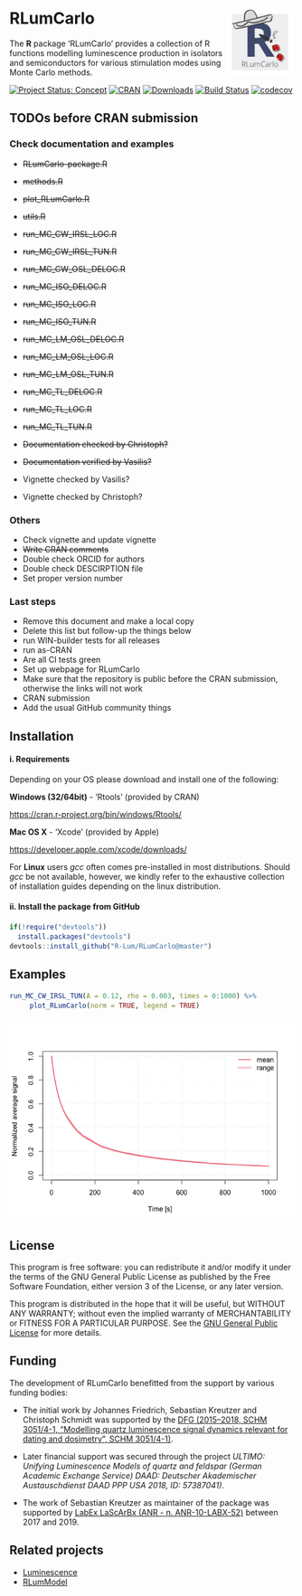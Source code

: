 




<!-- README.md was auto-generated by README.Rmd. Please DO NOT edit by hand!-->

# RLumCarlo <img width=120px src="man/figures/Logo_RLumCarlo.png" align="right" />

The **R** package ‘RLumCarlo’ provides a collection of R functions
modelling luminescence production in isolators and semiconductors for
various stimulation modes using Monte Carlo methods.

[![Project Status:
Concept](http://www.repostatus.org/badges/latest/concept.svg)](https://www.repostatus.org/#concept)
[![CRAN](http://www.r-pkg.org/badges/version/RLumCarlo)](https://cran.r-project.org/package=RLumCarlo)
[![Downloads](http://cranlogs.r-pkg.org/badges/grand-total/RLumCarlo)](http://www.r-pkg.org/pkg/RLumCarlo)
[![Build
Status](https://travis-ci.com/R-Lum/RLumCarlo.svg?token=ymRxA7NeJn6EE7PixZr8&branch=master)](https://travis-ci.com/R-Lum/RLumCarlo)
[![codecov](https://codecov.io/gh/R-Lum/RLumCarlo/branch/master/graph/badge.svg?token=W0q5JUInf7)](https://codecov.io/gh/R-Lum/RLumCarlo)

## TODOs before CRAN submission

### Check documentation and examples

  - ~~RLumCarlo-package.R~~

  - ~~methods.R~~

  - ~~plot\_RLumCarlo.R~~

  - ~~utils.R~~

  - ~~run\_MC\_CW\_IRSL\_LOC.R~~

  - ~~run\_MC\_CW\_IRSL\_TUN.R~~

  - ~~run\_MC\_CW\_OSL\_DELOC.R~~

  - ~~run\_MC\_ISO\_DELOC.R~~

  - ~~run\_MC\_ISO\_LOC.R~~

  - ~~run\_MC\_ISO\_TUN.R~~

  - ~~run\_MC\_LM\_OSL\_DELOC.R~~

  - ~~run\_MC\_LM\_OSL\_LOC.R~~

  - ~~run\_MC\_LM\_OSL\_TUN.R~~

  - ~~run\_MC\_TL\_DELOC.R~~

  - ~~run\_MC\_TL\_LOC.R~~

  - ~~run\_MC\_TL\_TUN.R~~

  - ~~Documentation checked by Christoph?~~

  - ~~Documentation verified by Vasilis?~~

  - Vignette checked by Vasilis?

  - Vignette checked by Christoph?

### Others

  - Check vignette and update vignette
  - ~~Write CRAN comments~~
  - Double check ORCID for authors
  - Double check DESCIRPTION file
  - Set proper version number

### Last steps

  - Remove this document and make a local copy
  - Delete this list but follow-up the things below
  - run WIN-builder tests for all releases
  - run as-CRAN
  - Are all CI tests green
  - Set up webpage for RLumCarlo
  - Make sure that the repository is public before the CRAN submission,
    otherwise the links will not work
  - CRAN submission
  - Add the usual GitHub community things

## Installation

#### i. Requirements

Depending on your OS please download and install one of the following:

**Windows (32/64bit)** - ‘Rtools’ (provided by CRAN)

<https://cran.r-project.org/bin/windows/Rtools/>

**Mac OS X** - ‘Xcode’ (provided by Apple)

<https://developer.apple.com/xcode/downloads/>

For **Linux** users *gcc* often comes pre-installed in most
distributions. Should *gcc* be not available, however, we kindly refer
to the exhaustive collection of installation guides depending on the
linux distribution.

#### ii. Install the package from GitHub

``` r
if(!require("devtools"))
  install.packages("devtools")
devtools::install_github("R-Lum/RLumCarlo@master")
```

## Examples

``` r
run_MC_CW_IRSL_TUN(A = 0.12, rho = 0.003, times = 0:1000) %>%
     plot_RLumCarlo(norm = TRUE, legend = TRUE)
```

<img src="man/figures/README-unnamed-chunk-2-1.png" style="display: block; margin: auto;" />

## License

This program is free software: you can redistribute it and/or modify it
under the terms of the GNU General Public License as published by the
Free Software Foundation, either version 3 of the License, or any later
version.

This program is distributed in the hope that it will be useful, but
WITHOUT ANY WARRANTY; without even the implied warranty of
MERCHANTABILITY or FITNESS FOR A PARTICULAR PURPOSE. See the [GNU
General Public
License](https://github.com/R-Lum/RLumCarlo/blob/master/LICENSE) for
more details.

## <span class="glyphicon glyphicon-euro"></span> Funding

The development of RLumCarlo benefitted from the support by various
funding bodies:

  - The initial work by Johannes Friedrich, Sebastian Kreutzer and
    Christoph Schmidt was supported by the [DFG (2015–2018,
    SCHM 3051/4-1, “Modelling quartz luminescence signal dynamics
    relevant for dating and dosimetry”, SCHM
    3051/4-1)](https://gepris.dfg.de/gepris/projekt/279969851).

  - Later financial support was secured through the project *ULTIMO:
    Unifying Luminescence Models of quartz and feldspar (German Academic
    Exchange Service) DAAD: Deutscher Akademischer Austauschdienst DAAD
    PPP USA 2018, ID: 57387041)*.

  - The work of Sebastian Kreutzer as maintainer of the package was
    supported by [LabEx LaScArBx (ANR -
    n. ANR-10-LABX-52)](https://lascarbx.labex.u-bordeaux.fr) between
    2017 and 2019.

## Related projects

  - [Luminescence](https://github.com/R-Lum/Luminescence)
  - [RLumModel](https://github.com/R-Lum/RLumModel)
